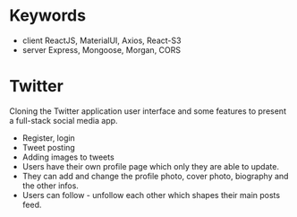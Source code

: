 # Keywords
  - client
ReactJS, MaterialUI, Axios, React-S3
  - server
Express, Mongoose, Morgan, CORS

# Twitter
Cloning the Twitter application user interface and some features to present a full-stack social media app.
 - Register, login
 - Tweet posting
 - Adding images to tweets
 - Users have their own profile page which only they are able to update.
 - They can add and change the profile photo, cover photo, biography and the other infos. 
 - Users can follow - unfollow each other which shapes their main posts feed.
 
